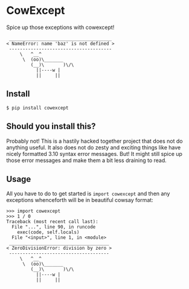 # CowExcept

Spice up those exceptions with cowexcept!

     ______________________________________ 
    < NameError: name 'baz' is not defined >
     -------------------------------------- 
         \   ^__^
          \  (oo)\_______
             (__)\       )\/\
               ||----w |
               ||     ||
    
## Install

    $ pip install cowexcept


## Should you install this?

Probably not!
This is a hastily hacked together project that does not do anything useful.
It also does not do zesty and exciting things like have nicely formatted 3.10 syntax error messages.
But! It might still spice up those error messages and make them a bit less draining to read.

## Usage

All you have to do to get started is `import cowexcept` and then any exceptions whenceforth will be in beautiful cowsay format:

    >>> import cowexcept
    >>> 1 / 0
    Traceback (most recent call last):
      File "...", line 90, in runcode
        exec(code, self.locals)
      File "<input>", line 1, in <module>
     _____________________________________ 
    < ZeroDivisionError: division by zero >
     ------------------------------------- 
         \   ^__^
          \  (oo)\_______
             (__)\       )\/\
               ||----w |
               ||     ||
